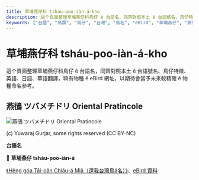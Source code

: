 ```yaml
---
title: 草埔燕仔科 tsháu-poo-iàn-á-kho
description: 這个頁面整理草埔燕仔科鳥仔 ê 台語名，同齊對照本土 ê 台語號名、鳥仔特徵、英語、日語、華語翻譯，嘛有物種 ê eBird 網址，以期待會當予未來較精確 ê 物種命名參考。
keywords: ["台語", "鳥類", "鳥仔", "台灣", "鳥名", "eBird", "草埔燕仔", "燕鴴"]
---
```


# 草埔燕仔科 tsháu-poo-iàn-á-kho

這个頁面整理草埔燕仔科鳥仔 ê 台語名，同齊對照本土 ê 台語號名、鳥仔特徵、英語、日語、華語翻譯，嘛有物種 ê eBird 網址，以期待會當予未來較精確 ê 物種命名參考。

## 燕鴴 ツバメチドリ Oriental Pratincole

![燕鴴 ツバメチドリ Oriental Pratincole](https://inaturalist-open-data.s3.amazonaws.com/photos/85972402/medium.jpeg)

(c) Yuwaraj Gurjar, some rights reserved (CC BY-NC)

**台語名**

🎯 **草埔燕仔 tsháu-poo-iàn-á**

[《Hêng góa Tâi-oân Chiáu-á Miâ（還我台灣鳥á名）》](https://siaulahjih.github.io/TaiOanChiauA/)、[eBird 資料](https://ebird.org/species/oripra)
